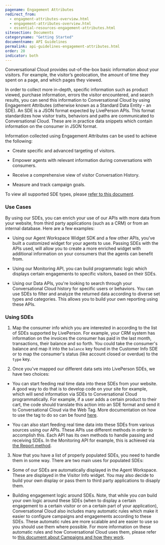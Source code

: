 ```yaml
---
pagename: Engagement Attributes
redirect_from:
  - engagment-attributes-overview.html
  - engagement-attributes-overview.html
  - essential-resources-engagement-attributes.html
sitesection: Documents
categoryname: "Getting Started"
documentname: API Guidelines
permalink: api-guidelines-engagement-attributes.html
order: 20
indicator: both
---
```


Conversational Cloud provides out-of-the-box basic information about your visitors. For example, the visitor’s geolocation, the amount of time they spent on a page, and which pages they viewed.

In order to collect more in-depth, specific information such as product viewed, purchase information, errors the visitor encountered, and search results, you can send this information to Conversational Cloud by using Engagement Attributes (otherwise known as a Standard Data Entity - an SDE). An SDE is a JSON format expected by LivePerson APIs. This format standardizes how visitor traits, behaviors and paths are communicated to Conversational Cloud. These are in practice data snippets which contain information on the consumer in JSON format.

Information collected using Engagement Attributes can be used to achieve the following:

* Create specific and advanced targeting of visitors.

* Empower agents with relevant information during conversations with consumers.

* Receive a comprehensive view of visitor Conversation History.

* Measure and track campaign goals.

To view all supported SDE types, please [refer to this document](engagement-attributes-types-of-engagement-attributes.html).

### Use Cases

By using our SDEs, you can enrich your use of our APIs with more data from your website, from third party applications (such as a CRM) or from an internal database. Here are a few examples:

* Using our Agent Workspace Widget SDK and a few other APIs, you've built a customized widget for your agents to use. Passing SDEs with the APIs used, will allow you to create a more enriched widget with additional information on your consumers that the agents can benefit from.

* Using our Monitoring API, you can build programmatic logic which displays certain engagements to specific visitors, based on their SDEs.

* Using our Data APIs, you're looking to search through your Conversational Cloud history for specific users or behaviors. You can use SDEs to filter and analyze the returned data according to diverse set types and categories. This allows you to build your own reporting using these APIs.

### Using SDEs

1) Map the consumer info which you are interested in according to the list of SDEs supported by LivePerson. For example, your CRM system has information on the invoices the consumer has paid in the last month, transactions, their balance and so forth. You could take the consumer's balance and map it into the `balance` key found in the Customer Info SDE or to map the consumer's status (like account closed or overdue) to the `type` key.

2) Once you've mapped our different data sets into LivePerson SDEs, we have two choices:

  * You can start feeding real time data into these SDEs from your website. A good way to do that is to develop code on your site for example, which will send information via SDEs to Conversational Cloud programmatically. For example, if a user adds a certain product to their cart, the code should translate this action into an SDE format and send it to Conversational Cloud via the Web Tag. More documentation on how to use the tag to do so can be found [here](engagement-attributes-setting-up-engagement-attributes.html#javascript-code).

  * You can also start feeding real time data into these SDEs from various sources using our APIs. These APIs use different methods in order to accomplish this. Each API has its own methods to handle passing and receiving SDEs. In the Monitoring API for example, this is achieved via [the Report method](rt-interactions-monitoring-methods-report.html).

3) Now that you have a list of properly populated SDEs, you need to handle them in some way. There are two main uses for populated SDEs:

  * Some of our SDEs are automatically displayed in the Agent Workspace. These are displayed in the Visitor Info widget. You may also decide to build your own display or pass them to third party applications to disaply them.

  * Building engagement logic around SDEs. Note, that while you _can_ build your own logic around these SDEs (when to display a certain engagement to a certain visitor or on a certain part of your application), Conversational Cloud also includes many automatic rules which make it easier to configure campaigns and engagements according to these SDEs. These automatic rules are more scalable and are easier to use so you should use them where possible. For more information on these automatic rules and how Conversational Cloud uses them, please refer to [this document about Campaigns and how they work](https://knowledge.liveperson.com/contact-center-management-campaigns-campaigns-overview.html).
